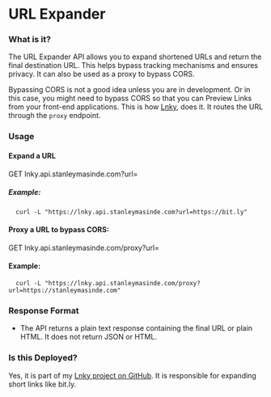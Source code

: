 # URL Expander

### What is it?

The URL Expander API allows you to expand shortened URLs and return the final destination URL. This helps bypass tracking mechanisms and ensures privacy.
It can also be used as a proxy to bypass CORS.

Bypassing CORS is not a good idea unless you are in development. Or in this case, you might need to bypass CORS so that you can
Preview Links from your front-end applications. This is how [Lnky](https://lnky.stanleymasinde.com), does it. It routes the URL through the `proxy` endpoint.

### Usage

#### Expand a URL
GET lnky.api.stanleymasinde.com?url=<shorturl>
##### Example:
```shell
  curl -L "https://lnky.api.stanleymasinde.com?url=https://bit.ly"
```

#### Proxy a URL to bypass CORS:
GET lnky.api.stanleymasinde.com/proxy?url=<url>
#### Example:
```shell
  curl -L "https://lnky.api.stanleymasinde.com/proxy?url=https://stanleymasinde.com"
```

### Response Format

* The API returns a plain text response containing the final URL or plain HTML. It does not return JSON or HTML.

### Is this Deployed?

Yes, it is part of my [Lnky project on GitHub](https://github.com/StanleyMasinde/Lnky). It is responsible for expanding short links like bit.ly.


